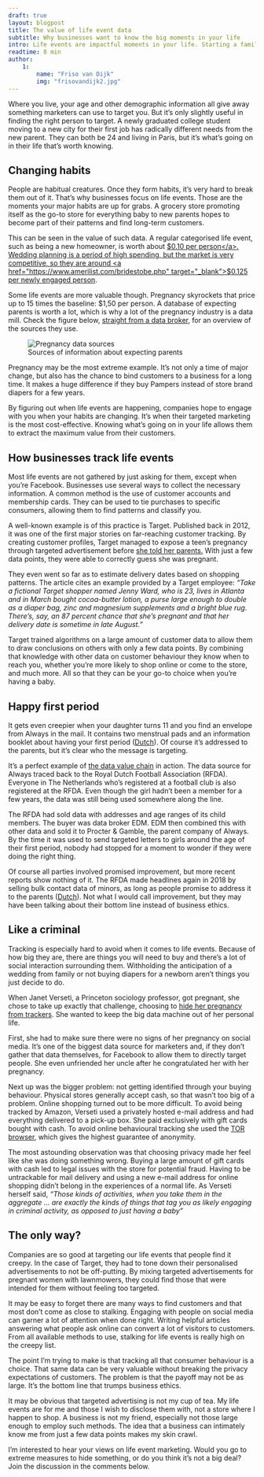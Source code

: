 ```yaml
---
draft: true
layout: blogpost
title: The value of life event data
subtitle: Why businesses want to know the big moments in your life
intro: Life events are impactful moments in your life. Starting a family, buying your first house; they are moments of change. Marketers want nothing more than to find out what these big moments are. They know that you’re likely to be forming new habits, which is best time to insert themselves in your life. Understanding this is a key part of understanding the value of personal data.
readtime: 8 min
author:
    1:
        name: "Friso van Dijk"
        img: "frisovandijk2.jpg"
---
```


Where you live, your age and other demographic information all give away something marketers can use to target you. But it’s only slightly useful in finding the right person to target. A newly graduated college student moving to a new city for their first job has radically different needs from the new parent. They can both be 24 and living in Paris, but it’s what’s going on in their life that’s worth knowing.

## Changing habits

People are habitual creatures. Once they form habits, it’s very hard to break them out of it. That’s why businesses focus on life events. Those are the moments your major habits are up for grabs. A grocery store promoting itself as the go-to store for everything baby to new parents hopes to become part of their patterns and find long-term customers.

This can be seen in the value of such data. A regular categorised life event, such as being a new homeowner, is worth about <a href="https://www.melissa.com/direct/mailing-lists-sales-leads/new-homeowners" target="_blank">$0.10 per person</a>. Wedding planning is a period of high spending, but the market is very competitive, so they are around <a href="https://www.amerilist.com/bridestobe.php" target="_blank">$0.125 per newly engaged person</a>.

Some life events are more valuable though. Pregnancy skyrockets that price up to 15 times the baseline: $1,50 per person. A database of expecting parents is worth a lot, which is why a lot of the pregnancy industry is a data mill. Check the figure below, <a href="https://dmdatabases.com/databases/specialty-lists/new-parents-expectant-parents-mailing-listsemail-lists" target="_blank">straight from a data broker</a>, for an overview of the sources they use.

<figure class='imgcenter'>
    <img src='prenatal_source_chart.png' alt='Pregnancy data sources'>
    <figcaption>Sources of information about expecting parents</figcaption>
</figure>

Pregnancy may be the most extreme example. It’s not only a time of major change, but also has the chance to bind customers to a business for a long time. It makes a huge difference if they buy Pampers instead of store brand diapers for a few years.

By figuring out when life events are happening, companies hope to engage with you when your habits are changing. It’s when their targeted marketing is the most cost-effective. Knowing what’s going on in your life allows them to extract the maximum value from their customers.

## How businesses track life events

Most life events are not gathered by just asking for them, except when you’re Facebook. Businesses use several ways to collect the necessary information. A common method is the use of customer accounts and membership cards. They can be used to tie purchases to specific consumers, allowing them to find patterns and classify you.

A well-known example is of this practice is Target. Published back in 2012, it was one of the first major stories on far-reaching customer tracking. By creating customer profiles, Target managed to expose a teen’s pregnancy through targeted advertisement before <a href="https://www.nytimes.com/2012/02/19/magazine/shopping-habits.html" target="_blank">she told her parents.</a> With just a few data points, they were able to correctly guess she was pregnant.

They even went so far as to estimate delivery dates based on shopping patterns. The article cites an example provided by a Target employee: *“Take a fictional Target shopper named Jenny Ward, who is 23, lives in Atlanta and in March bought cocoa-butter lotion, a purse large enough to double as a diaper bag, zinc and magnesium supplements and a bright blue rug. There’s, say, an 87 percent chance that she’s pregnant and that her delivery date is sometime in late August.”*

Target trained algorithms on a large amount of customer data to allow them to draw conclusions on others with only a few data points. By combining that knowledge with other data on customer behaviour they know when to reach you, whether you’re more likely to shop online or come to the store, and much more. All so that they can be your go-to choice when you’re having a baby.

## Happy first period

It gets even creepier when your daughter turns 11 and you find an envelope from Always in the mail. It contains two menstrual pads and an information booklet about having your first period (<a href="https://www.volkskrant.nl/nieuws-achtergrond/hoe-de-knvb-en-always-meisjes-maandverband-opdringen~bae4bc95" target="_blank">Dutch</a>). Of course it’s addressed to the parents, but it’s clear who the message is targeting.

It’s a perfect example of <a href="https://www.twentyoftime.com/surveillance-the-uncomfortable-business-model-of-the-internet" target="_blank">the data value chain</a> in action. The data source for Always traced back to the Royal Dutch Football Association (RFDA). Everyone in The Netherlands who’s registered at a football club is also registered at the RFDA. Even though the girl hadn’t been a member for a few years, the data was still being used somewhere along the line.

The RFDA had sold data with addresses and age ranges of its child members. The buyer was data broker EDM. EDM then combined this with other data and sold it to Procter & Gamble, the parent company of Always. By the time it was used to send targeted letters to girls around the age of their first period, nobody had stopped for a moment to wonder if they were doing the right thing.

Of course all parties involved promised improvement, but more recent reports show nothing of it. The RFDA made headlines again in 2018 by selling bulk contact data of minors, as long as people promise to address it to the parents (<a href="https://www.bitsoffreedom.nl/2018/12/17/de-knvb-jubelt-maar-moet-zich-schamen/" target="_blank">Dutch</a>). Not what I would call improvement, but they may have been talking about their bottom line instead of business ethics.

## Like a criminal

Tracking is especially hard to avoid when it comes to life events. Because of how big they are, there are things you will need to buy and there’s a lot of social interaction surrounding them. Withholding the anticipation of a wedding from family or not buying diapers for a newborn aren’t things you just decide to do.

When Janet Verseti, a Princeton sociology professor, got pregnant, she chose to take up exactly that challenge, choosing to <a href="https://mashable.com/2014/04/26/big-data-pregnancy/" target="_blank">hide her pregnancy from trackers</a>. She wanted to keep the big data machine out of her personal life.

First, she had to make sure there were no signs of her pregnancy on social media. It’s one of the biggest data source for marketers and, if they don’t gather that data themselves, for Facebook to allow them to directly target people. She even unfriended her uncle after he congratulated her with her pregnancy.

Next up was the bigger problem: not getting identified through your buying behaviour. Physical stores generally accept cash, so that wasn’t too big of a problem. Online shopping turned out to be more difficult. To avoid being tracked by Amazon, Verseti used a privately hosted e-mail address and had everything delivered to a pick-up box. She paid exclusively with gift cards bought with cash. To avoid online behavioural tracking she used the <a href="https://www.torproject.org/" target="_blank">TOR browser</a>, which gives the highest guarantee of anonymity.

The most astounding observation was that choosing privacy made her feel like she was doing something wrong. Buying a large amount of gift cards with cash led to legal issues with the store for potential fraud. Having to be untrackable for mail delivery and using a new e-mail address for online shopping didn’t belong in the experiences of a normal life. As Verseti herself said, *“Those kinds of activities, when you take them in the aggregate ... are exactly the kinds of things that tag you as likely engaging in criminal activity, as opposed to just having a baby”*

## The only way?

Companies are so good at targeting our life events that people find it creepy. In the case of Target, they had to tone down their personalised advertisements to not be off-putting. By mixing targeted advertisements for pregnant women with lawnmowers, they could find those that were intended for them without feeling too targeted.

It may be easy to forget there are many ways to find customers and that most don’t come as close to stalking. Engaging with people on social media can garner a lot of attention when done right. Writing helpful articles answering what people ask online can convert a lot of visitors to customers. From all available methods to use, stalking for life events is really high on the creepy list.

The point I’m trying to make is that tracking all that consumer behaviour is a choice. That same data can be very valuable without breaking the privacy expectations of customers. The problem is that the payoff may not be as large. It’s the bottom line that trumps business ethics.

It may be obvious that targeted advertising is not my cup of tea. My life events are for me and those I wish to disclose them with, not a store where I happen to shop. A business is not my friend, especially not those large enough to employ such methods. The idea that a business can intimately know me from just a few data points makes my skin crawl.

I’m interested to hear your views on life event marketing. Would you go to extreme measures to hide something, or do you think it’s not a big deal? Join the discussion in the comments below.

